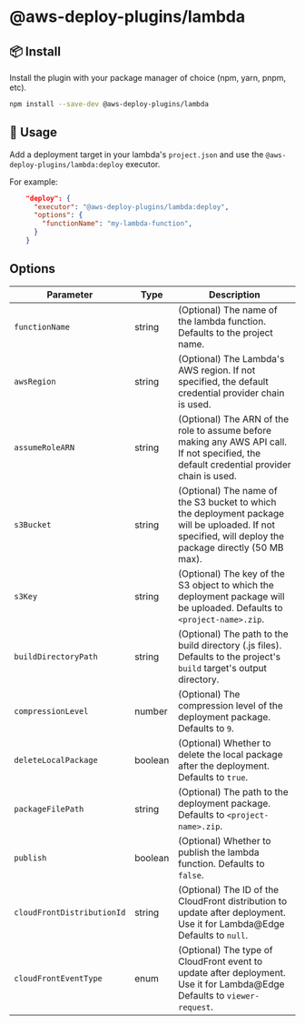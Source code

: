 # @aws-deploy-plugins/lambda

## 📦 Install

Install the plugin with your package manager of choice (npm, yarn, pnpm, etc).

```bash
npm install --save-dev @aws-deploy-plugins/lambda
```

## 🚀 Usage

Add a deployment target in your lambda's `project.json` and use the `@aws-deploy-plugins/lambda:deploy` executor.

For example:

```json
    "deploy": {
      "executor": "@aws-deploy-plugins/lambda:deploy",
      "options": {
        "functionName": "my-lambda-function",
      }
    }
```

## Options

| Parameter                  | Type    | Description                                                                                                                                            |
| -------------------------- | ------- | ------------------------------------------------------------------------------------------------------------------------------------------------------ |
| `functionName`             | string  | (Optional) The name of the lambda function. Defaults to the project name.                                                                              |
| `awsRegion`                | string  | (Optional) The Lambda's AWS region. If not specified, the default credential provider chain is used.                                                   |
| `assumeRoleARN`            | string  | (Optional) The ARN of the role to assume before making any AWS API call. If not specified, the default credential provider chain is used.              |
| `s3Bucket`                 | string  | (Optional) The name of the S3 bucket to which the deployment package will be uploaded. If not specified, will deploy the package directly (50 MB max). |
| `s3Key`                    | string  | (Optional) The key of the S3 object to which the deployment package will be uploaded. Defaults to `<project-name>.zip`.                                |
| `buildDirectoryPath`       | string  | (Optional) The path to the build directory (.js files). Defaults to the project's `build` target's output directory.                                   |
| `compressionLevel`         | number  | (Optional) The compression level of the deployment package. Defaults to `9`.                                                                           |
| `deleteLocalPackage`       | boolean | (Optional) Whether to delete the local package after the deployment. Defaults to `true`.                                                               |
| `packageFilePath`          | string  | (Optional) The path to the deployment package. Defaults to `<project-name>.zip`.                                                                       |
| `publish`                  | boolean | (Optional) Whether to publish the lambda function. Defaults to `false`.                                                                                |
| `cloudFrontDistributionId` | string  | (Optional) The ID of the CloudFront distribution to update after deployment. Use it for Lambda@Edge Defaults to `null`.                                |
| `cloudFrontEventType`      | enum    | (Optional) The type of CloudFront event to update after deployment. Use it for Lambda@Edge Defaults to `viewer-request`.                               |
